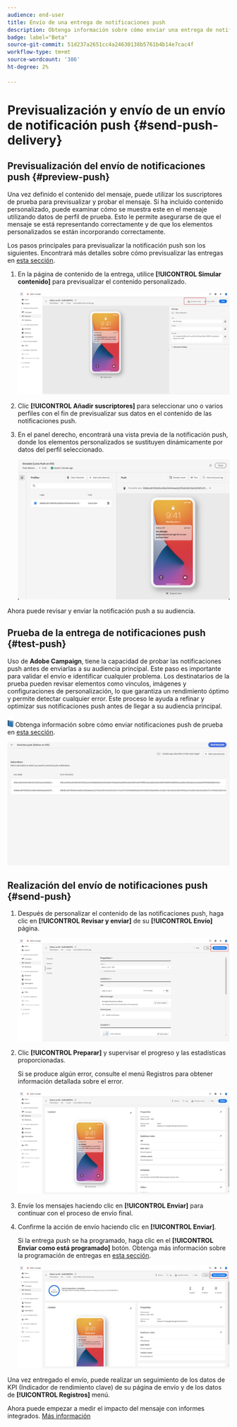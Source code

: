 ```yaml
---
audience: end-user
title: Envío de una entrega de notificaciones push
description: Obtenga información sobre cómo enviar una entrega de notificaciones push con Adobe Campaign Web
badge: label="Beta"
source-git-commit: 51d237a2651cc4a24630138b5761b4b14e7cac4f
workflow-type: tm+mt
source-wordcount: '386'
ht-degree: 2%

---
```


# Previsualización y envío de un envío de notificación push {#send-push-delivery}

## Previsualización del envío de notificaciones push {#preview-push}

Una vez definido el contenido del mensaje, puede utilizar los suscriptores de prueba para previsualizar y probar el mensaje. Si ha incluido contenido personalizado, puede examinar cómo se muestra este en el mensaje utilizando datos de perfil de prueba. Esto le permite asegurarse de que el mensaje se está representando correctamente y de que los elementos personalizados se están incorporando correctamente.

Los pasos principales para previsualizar la notificación push son los siguientes. Encontrará más detalles sobre cómo previsualizar las entregas en [esta sección](../preview-test/preview-content.md).

1. En la página de contenido de la entrega, utilice **[!UICONTROL Simular contenido]** para previsualizar el contenido personalizado.

   ![](assets/push_send_1.png)

1. Clic **[!UICONTROL Añadir suscriptores]** para seleccionar uno o varios perfiles con el fin de previsualizar sus datos en el contenido de las notificaciones push.


   <!--Once your test subscribers are selected, click **[!UICONTROL Select]**.
    ![](assets/push_send_5.png)-->

1. En el panel derecho, encontrará una vista previa de la notificación push, donde los elementos personalizados se sustituyen dinámicamente por datos del perfil seleccionado.

   ![](assets/push_send_7.png)

Ahora puede revisar y enviar la notificación push a su audiencia.

## Prueba de la entrega de notificaciones push {#test-push}

Uso de **Adobe Campaign**, tiene la capacidad de probar las notificaciones push antes de enviarlas a su audiencia principal. Este paso es importante para validar el envío e identificar cualquier problema.
Los destinatarios de la prueba pueden revisar elementos como vínculos, imágenes y configuraciones de personalización, lo que garantiza un rendimiento óptimo y permite detectar cualquier error. Este proceso le ayuda a refinar y optimizar sus notificaciones push antes de llegar a su audiencia principal.

![](../assets/do-not-localize/book.png) Obtenga información sobre cómo enviar notificaciones push de prueba en [esta sección](../preview-test/test-deliveries.md#subscribers).

![](assets/push_send_6.png)

## Realización del envío de notificaciones push {#send-push}

1. Después de personalizar el contenido de las notificaciones push, haga clic en **[!UICONTROL Revisar y enviar]** de su **[!UICONTROL Envío]** página.

   ![](assets/push_send_2.png)

1. Clic **[!UICONTROL Preparar]** y supervisar el progreso y las estadísticas proporcionadas.

   Si se produce algún error, consulte el menú Registros para obtener información detallada sobre el error.

   ![](assets/push_send_3.png)

1. Envíe los mensajes haciendo clic en **[!UICONTROL Enviar]** para continuar con el proceso de envío final.

1. Confirme la acción de envío haciendo clic en **[!UICONTROL Enviar]**.

   Si la entrega push se ha programado, haga clic en el **[!UICONTROL Enviar como está programado]** botón. Obtenga más información sobre la programación de entregas en [esta sección](../msg/gs-messages.md#schedule-the-delivery-sending).

   ![](assets/push_send_4.png)

Una vez entregado el envío, puede realizar un seguimiento de los datos de KPI (Indicador de rendimiento clave) de su página de envío y de los datos de **[!UICONTROL Registros]** menú.

Ahora puede empezar a medir el impacto del mensaje con informes integrados. [Más información](../reporting/push-report.md)
